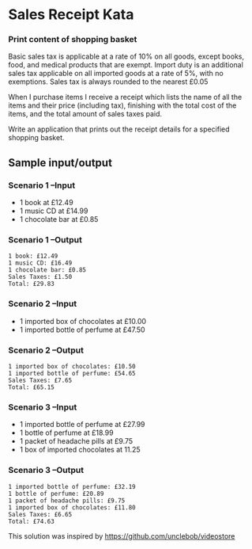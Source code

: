 # Sales Receipt Kata
### Print content of shopping basket

Basic sales tax is applicable at a rate of 10% on all goods, except books, food, and medical products that are exempt. Import duty is an additional sales tax applicable on all imported goods at a rate of 5%, with no exemptions. Sales tax is always rounded to the nearest £0.05

When I purchase items I receive a receipt which lists the name of all the items and their price (including tax), finishing with the total cost of the items, and the total amount of sales taxes paid. 

Write an application that prints out the receipt details for a specified shopping basket.

## Sample input/output
### Scenario 1 –Input
- 1 book at £12.49
- 1 music CD at £14.99
- 1 chocolate bar at £0.85
### Scenario 1 –Output
```
1 book: £12.49
1 music CD: £16.49
1 chocolate bar: £0.85
Sales Taxes: £1.50
Total: £29.83
```

### Scenario 2 –Input
- 1 imported box of chocolates at £10.00
- 1 imported bottle of perfume at £47.50
### Scenario 2 –Output
```
1 imported box of chocolates: £10.50
1 imported bottle of perfume: £54.65
Sales Taxes: £7.65
Total: £65.15
```

### Scenario 3 –Input
- 1 imported bottle of perfume at £27.99 
- 1 bottle of perfume at £18.99
- 1 packet of headache pills at £9.75
- 1 box of imported chocolates at 11.25
### Scenario 3 –Output
```
1 imported bottle of perfume: £32.19
1 bottle of perfume: £20.89
1 packet of headache pills: £9.75
1 imported box of chocolates: £11.80
Sales Taxes: £6.65
Total: £74.63
```

This solution was inspired by https://github.com/unclebob/videostore